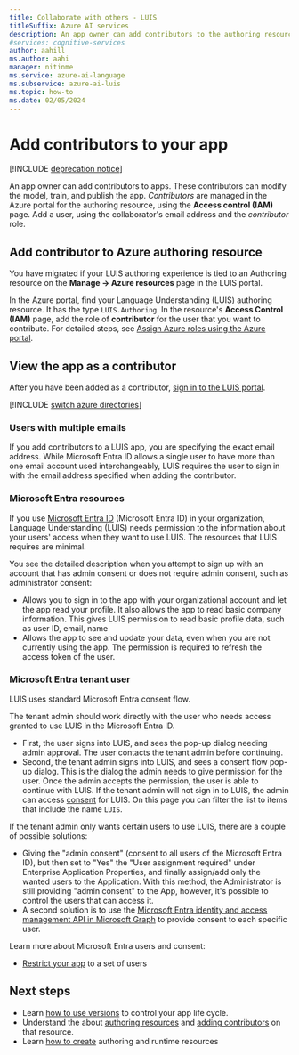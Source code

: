 ```yaml
---
title: Collaborate with others - LUIS
titleSuffix: Azure AI services
description: An app owner can add contributors to the authoring resource. These contributors can modify the model, train, and publish the app.
#services: cognitive-services
author: aahill
ms.author: aahi
manager: nitinme
ms.service: azure-ai-language
ms.subservice: azure-ai-luis
ms.topic: how-to
ms.date: 02/05/2024
---
```


# Add contributors to your app

[!INCLUDE [deprecation notice](./includes/deprecation-notice.md)]


An app owner can add contributors to apps. These contributors can modify the model, train, and publish the app. _Contributors_ are managed in the Azure portal for the authoring resource, using the **Access control (IAM)** page. Add a user, using the collaborator's email address and the _contributor_ role.

## Add contributor to Azure authoring resource

You have migrated if your LUIS authoring experience is tied to an Authoring resource on the **Manage -> Azure resources** page in the LUIS portal.

In the Azure portal, find your Language Understanding (LUIS) authoring resource. It has the type `LUIS.Authoring`. In the resource's **Access Control (IAM)** page, add the role of **contributor** for the user that you want to contribute. For detailed steps, see [Assign Azure roles using the Azure portal](../../role-based-access-control/role-assignments-portal.md).

## View the app as a contributor

After you have been added as a contributor, [sign in to the LUIS portal](how-to/sign-in.md).

[!INCLUDE [switch azure directories](includes/switch-azure-directories.md)]

### Users with multiple emails

If you add contributors to a LUIS app, you are specifying the exact email address. While Microsoft Entra ID allows a single user to have more than one email account used interchangeably, LUIS requires the user to sign in with the email address specified when adding the contributor.

<a name="owner-and-collaborators"></a>

<a name='azure-active-directory-resources'></a>

### Microsoft Entra resources

If you use [Microsoft Entra ID](../../active-directory/index.yml) (Microsoft Entra ID) in your organization, Language Understanding (LUIS) needs permission to the information about your users' access when they want to use LUIS. The resources that LUIS requires are minimal.

You see the detailed description when you attempt to sign up with an account that has admin consent or does not require admin consent, such as administrator consent:

* Allows you to sign in to the app with your organizational account and let the app read your profile. It also allows the app to read basic company information. This gives LUIS permission to read basic profile data, such as user ID, email, name
* Allows the app to see and update your data, even when you are not currently using the app. The permission is required to refresh the access token of the user.


<a name='azure-active-directory-tenant-user'></a>

### Microsoft Entra tenant user

LUIS uses standard Microsoft Entra consent flow.

The tenant admin should work directly with the user who needs access granted to use LUIS in the Microsoft Entra ID.

* First, the user signs into LUIS, and sees the pop-up dialog needing admin approval. The user contacts the tenant admin before continuing.
* Second, the tenant admin signs into LUIS, and sees a consent flow pop-up dialog. This is the dialog the admin needs to give permission for the user. Once the admin accepts the permission, the user is able to continue with LUIS. If the tenant admin will not sign in to LUIS, the admin can access [consent](https://account.activedirectory.windowsazure.com/r#/applications) for LUIS. On this page you can filter the list to items that include the name `LUIS`.

If the tenant admin only wants certain users to use LUIS, there are a couple of possible solutions:
* Giving the "admin consent" (consent to all users of the Microsoft Entra ID), but then set to "Yes" the "User assignment required" under Enterprise Application Properties, and finally assign/add only the wanted users to the Application. With this method, the Administrator is still providing "admin consent" to the App, however, it's possible to control the users that can access it.
* A second solution is to use the [Microsoft Entra identity and access management API in Microsoft Graph](/graph/azuread-identity-access-management-concept-overview) to provide consent to each specific user.

Learn more about Microsoft Entra users and consent:
* [Restrict your app](../../active-directory/develop/howto-restrict-your-app-to-a-set-of-users.md) to a set of users

## Next steps

* Learn [how to use versions](luis-how-to-manage-versions.md) to control your app life cycle.
* Understand the about [authoring resources](luis-how-to-azure-subscription.md) and [adding contributors](luis-how-to-collaborate.md) on that resource.
* Learn [how to create](luis-how-to-azure-subscription.md) authoring and runtime resources